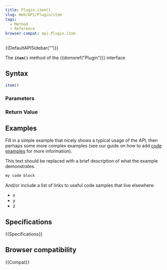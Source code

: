 ```yaml
---
title: Plugin.item()
slug: Web/API/Plugin/item
tags:
  - Method
  - Reference
browser-compat: api.Plugin.item
---
```

{{DefaultAPISidebar("")}}

The **`item()`** method of the {{domxref("Plugin")}} interface 

## Syntax

```js
item()
```

### Parameters



### Return Value



## Examples

Fill in a simple example that nicely shows a typical usage of the API, then perhaps some more complex examples (see our guide on how to add [code examples](/en-US/docs/MDN/Contribute/Structures/Code_examples) for more information).

This text should be replaced with a brief description of what the example demonstrates.

```js
my code block
```

And/or include a list of links to useful code samples that live elsewhere:

*   x
*   y
*   z

## Specifications

{{Specifications}}

## Browser compatibility

{{Compat}}

